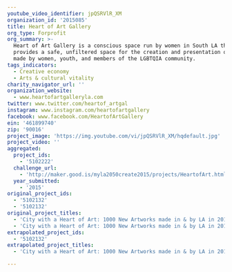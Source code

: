 ```yaml
---
youtube_video_identifier: jpQSRVlR_XM
organization_id: '2015085'
title: Heart of Art Gallery
org_type: Forprofit
org_summary: >-
  Heart of Art Gallery is a conscious space run by women in South LA that
  provides a safe, unfiltered space for the creation and presentation of art
  made by women, youth, and members of the LGBTQIA community.
tags_indicators:
  - Creative economy
  - Arts & cultural vitality
charity_navigator_url: ''
organization_website:
  - www.heartofartgalleryla.com
twitter: www.twitter.com/heartof_artgal
instagram: www.instagram.com/heartofartgallery
facebook: www.facebook.com/HeartofArtGallery
ein: '461899740'
zip: '90016'
project_image: 'https://img.youtube.com/vi/jpQSRVlR_XM/hqdefault.jpg'
project_video: ''
aggregated:
  project_ids:
    - '5102222'
  challenge_url:
    - 'http://maker.good.is/myla2050create2015/projects/HeartofArt.html'
  year_submitted:
    - '2015'
original_project_ids:
  - '5102132'
  - '5102132'
original_project_titles:
  - 'City with a Heart of Art: 1000 New Artworks made in & by LA in 2016'
  - 'City with a Heart of Art: 1000 New Artworks made in & by LA in 2016'
extrapolated_project_ids:
  - '5102132'
extrapolated_project_titles:
  - 'City with a Heart of Art: 1000 New Artworks made in & by LA in 2016'

---
```

